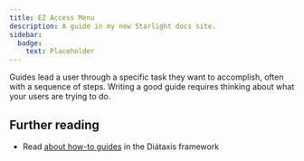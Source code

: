 ```yaml
---
title: EZ Access Menu
description: A guide in my new Starlight docs site.
sidebar:
  badge:
    text: Placeholder
---
```


Guides lead a user through a specific task they want to accomplish, often with a sequence of steps.
Writing a good guide requires thinking about what your users are trying to do.

## Further reading

- Read [about how-to guides](https://diataxis.fr/how-to-guides/) in the Diátaxis framework
